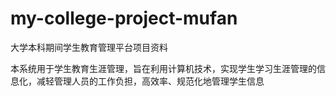 # my-college-project-mufan
大学本科期间学生教育管理平台项目资料

本系统用于学生教育生涯管理，旨在利用计算机技术，实现学生学习生涯管理的信息化，减轻管理人员的工作负担，高效率、规范化地管理学生信息

